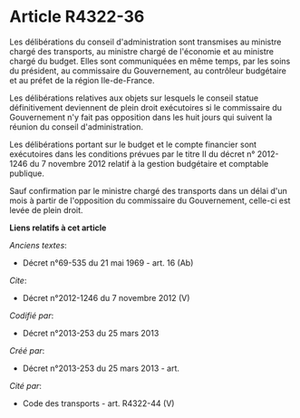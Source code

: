 # Article R4322-36

Les délibérations du conseil d'administration sont transmises au ministre chargé des transports, au ministre chargé de
l'économie et au ministre chargé du budget. Elles sont communiquées en même temps, par les soins du président, au commissaire
du Gouvernement, au contrôleur budgétaire et au préfet de la région Ile-de-France. 

Les délibérations relatives aux objets sur lesquels le conseil statue définitivement deviennent de plein droit exécutoires si
le commissaire du Gouvernement n'y fait pas opposition dans les huit jours qui suivent la réunion du conseil
d'administration. 

Les délibérations portant sur le budget et le compte financier sont exécutoires dans les conditions prévues par le titre II
du décret n° 2012-1246 du 7 novembre 2012 relatif à la gestion budgétaire et comptable publique. 

Sauf confirmation par le ministre chargé des transports dans un délai d'un mois à partir de l'opposition du commissaire du
Gouvernement, celle-ci est levée de plein droit.

**Liens relatifs à cet article**

_Anciens textes_:

  - Décret n°69-535 du 21 mai 1969 - art. 16 (Ab)

_Cite_:

  - Décret n°2012-1246 du 7 novembre 2012 (V)

_Codifié par_:

  - Décret n°2013-253 du 25 mars 2013

_Créé par_:

  - Décret n°2013-253 du 25 mars 2013 - art.

_Cité par_:

  - Code des transports - art. R4322-44 (V)
